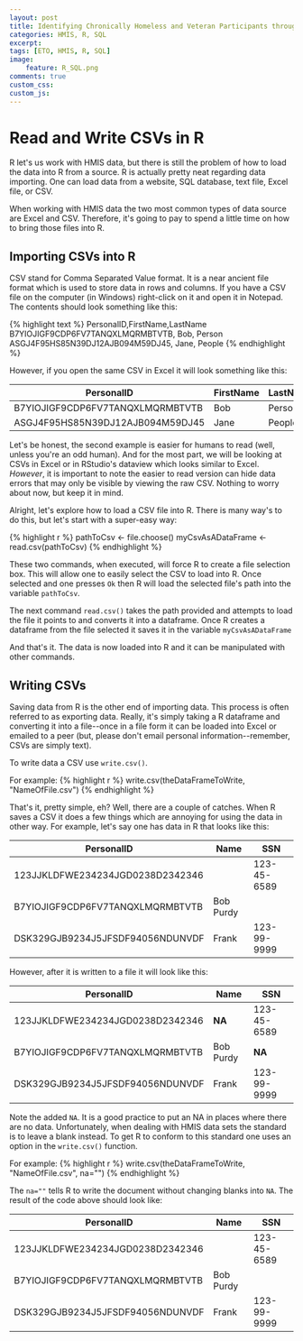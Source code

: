 ```yaml
---
layout: post
title: Identifying Chronically Homeless and Veteran Participants throughout a COC
categories: HMIS, R, SQL
excerpt: 
tags: [ETO, HMIS, R, SQL]
image: 
    feature: R_SQL.png
comments: true
custom_css:
custom_js: 
---
```


# Read and Write CSVs in R
R let's us work with HMIS data, but there is still the problem of how to load the data into R from a source.  R is actually pretty neat regarding data importing.  One can load data from a website, SQL database, text file, Excel file, or CSV.

When working with HMIS data the two most common types of data source are Excel and CSV.  Therefore, it's going to pay to spend a little time on how to bring those files into R.

## Importing CSVs into R
CSV stand for Comma Separated Value format.  It is a near ancient file format which is used to store data in rows and columns.  If you have a CSV file on the computer (in Windows) right-click on it and open it in Notepad.  The contents should look something like this:

{% highlight text %}
PersonalID,FirstName,LastName
B7YIOJIGF9CDP6FV7TANQXLMQRMBTVTB, Bob, Person
ASGJ4F95HS85N39DJ12AJB094M59DJ45, Jane, People
{% endhighlight %}

However, if you open the same CSV in Excel it will look something like this:

PersonalID | FirstName | LastName
---------|----------|---------
 B7YIOJIGF9CDP6FV7TANQXLMQRMBTVTB | Bob | Person
 ASGJ4F95HS85N39DJ12AJB094M59DJ45 | Jane | People

 Let's be honest, the second example is easier for humans to read (well, unless you're an odd human).  And for the most part, we will be looking at CSVs in Excel or in RStudio's dataview which looks similar to Excel.  *_However_*, it is important to note the easier to read version can hide data errors that may only be visible by viewing the raw CSV.  Nothing to worry about now, but keep it in mind.

 Alright, let's explore how to load a CSV file into R.  There is many way's to do this, but let's start with a super-easy way:

 {% highlight r %}
pathToCsv <- file.choose()
myCsvAsADataFrame <- read.csv(pathToCsv)
 {% endhighlight %}

These two commands, when executed, will force R to create a file selection box. This will allow one to easily select the CSV to load into R.  Once selected and one presses `Ok` then R will load the selected file's path into the variable `pathToCsv`.

The next command `read.csv()` takes the path provided and attempts to load the file it points to and converts it into a dataframe.  Once R creates a dataframe from the file selected it saves it in the variable `myCsvAsADataFrame`

And that's it.  The data is now loaded into R and it can be manipulated with other commands.

## Writing CSVs
Saving data from R is the other end of importing data.  This process is often referred to as exporting data.  Really, it's simply taking a R dataframe and converting it into a file--once in a file form it can be loaded into Excel or emailed to a peer (but, please don't email personal information--remember, CSVs are simply text).

To write data a CSV use `write.csv()`.  

For example:
{% highlight r %}
write.csv(theDataFrameToWrite, "NameOfFile.csv")
{% endhighlight %}

That's it, pretty simple, eh?  Well, there are a couple of catches.  When R saves a CSV it does a few things which are annoying for using the data in other way.  For example, let's say one has data in R that looks like this:

PersonalID | Name | SSN
---------|----------|---------
 123JJKLDFWE234234JGD0238D2342346 |  | 123-45-6589
 B7YIOJIGF9CDP6FV7TANQXLMQRMBTVTB | Bob Purdy | 
 DSK329GJB9234J5JFSDF94056NDUNVDF | Frank | 123-99-9999

However, after it is written to a file it will look like this:

PersonalID | Name | SSN
---------|----------|---------
 123JJKLDFWE234234JGD0238D2342346 | **NA** | 123-45-6589
 B7YIOJIGF9CDP6FV7TANQXLMQRMBTVTB | Bob Purdy | **NA**
 DSK329GJB9234J5JFSDF94056NDUNVDF | Frank | 123-99-9999

 Note the added `NA`.  It is a good practice to put an NA in places where there are no data.  Unfortunately, when dealing with HMIS data sets the standard is to leave a blank instead.  To get R to conform to this standard one uses an option in the `write.csv()` function.  

 For example:
{% highlight r %}
write.csv(theDataFrameToWrite, "NameOfFile.csv", na="")
{% endhighlight %}

The `na=""` tells R to write the document without changing blanks into `NA`.  The result of the code above should look like:

PersonalID | Name | SSN
---------|----------|---------
 123JJKLDFWE234234JGD0238D2342346 |  | 123-45-6589
 B7YIOJIGF9CDP6FV7TANQXLMQRMBTVTB | Bob Purdy | 
 DSK329GJB9234J5JFSDF94056NDUNVDF | Frank | 123-99-9999